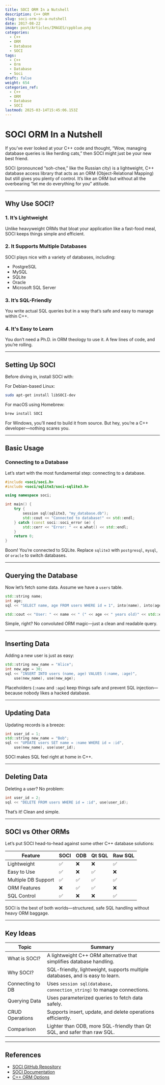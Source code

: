 ```yaml
---
title: SOCI ORM In a Nutshell
description: C++ ORM
slug: soci-orm-in-a-nutshell
date: 2017-08-22
image: post/Articles/IMAGES/cppblue.png
categories:
  - C++
  - ORM
  - Database
  - SOCI
tags:
  - C++
  - Orm
  - Database
  - Soci
draft: false
weight: 654
categories_ref:
  - C++
  - ORM
  - Database
  - SOCI
lastmod: 2025-03-14T15:45:06.153Z
---
```

# SOCI ORM In a Nutshell

If you’ve ever looked at your C++ code and thought, “Wow, managing database queries is like herding cats,” then SOCI might just be your new best friend.

SOCI (pronounced “soh-chee,” like the Russian city) is a lightweight, C++ database access library that acts as an ORM (Object-Relational Mapping) but still gives you plenty of control. It’s like an ORM but without all the overbearing “let me do everything for you” attitude.

***

## Why Use SOCI?

### 1. It’s Lightweight

Unlike heavyweight ORMs that bloat your application like a fast-food meal, SOCI keeps things simple and efficient.

### 2. It Supports Multiple Databases

SOCI plays nice with a variety of databases, including:

* PostgreSQL
* MySQL
* SQLite
* Oracle
* Microsoft SQL Server

### 3. It’s SQL-Friendly

You write actual SQL queries but in a way that’s safe and easy to manage within C++.

### 4. It's Easy to Learn

You don’t need a Ph.D. in ORM theology to use it. A few lines of code, and you’re rolling.

***

## Setting Up SOCI

Before diving in, install SOCI with:

For Debian-based Linux:

```sh
sudo apt-get install libSOCI-dev
```

For macOS using Homebrew:

```sh
brew install SOCI
```

For Windows, you’ll need to build it from source. But hey, you’re a C++ developer—nothing scares you.

***

## Basic Usage

### Connecting to a Database

Let’s start with the most fundamental step: connecting to a database.

```cpp
#include <soci/soci.h>
#include <soci/sqlite3/soci-sqlite3.h>

using namespace soci;

int main() {
    try {
        session sql(sqlite3, "my_database.db");
        std::cout << "Connected to database!" << std::endl;
    } catch (const soci::soci_error &e) {
        std::cerr << "Error: " << e.what() << std::endl;
    }
    return 0;
}
```

Boom! You’re connected to SQLite. Replace `sqlite3` with `postgresql`, `mysql`, or `oracle` to switch databases.

***

## Querying the Database

Now let’s fetch some data. Assume we have a `users` table.

```cpp
std::string name;
int age;
sql << "SELECT name, age FROM users WHERE id = 1", into(name), into(age);

std::cout << "User: " << name << " (" << age << " years old)" << std::endl;
```

Simple, right? No convoluted ORM magic—just a clean and readable query.

***

## Inserting Data

Adding a new user is just as easy:

```cpp
std::string new_name = "Alice";
int new_age = 30;
sql << "INSERT INTO users (name, age) VALUES (:name, :age)",
    use(new_name), use(new_age);
```

Placeholders (`:name` and `:age`) keep things safe and prevent SQL injection—because nobody likes a hacked database.

***

## Updating Data

Updating records is a breeze:

```cpp
int user_id = 1;
std::string new_name = "Bob";
sql << "UPDATE users SET name = :name WHERE id = :id",
    use(new_name), use(user_id);
```

SOCI makes SQL feel right at home in C++.

***

## Deleting Data

Deleting a user? No problem:

```cpp
int user_id = 2;
sql << "DELETE FROM users WHERE id = :id", use(user_id);
```

That’s it! Clean and simple.

***

## SOCI vs Other ORMs

Let’s put SOCI head-to-head against some other C++ database solutions:

| Feature             | SOCI | ODB | Qt SQL | Raw SQL |
| ------------------- | ---- | --- | ------ | ------- |
| Lightweight         | ✅    | ❌   | ❌      | ✅       |
| Easy to Use         | ✅    | ❌   | ✅      | ❌       |
| Multiple DB Support | ✅    | ✅   | ✅      | ✅       |
| ORM Features        | ❌    | ✅   | ✅      | ❌       |
| SQL Control         | ✅    | ❌   | ❌      | ✅       |

SOCI is the best of both worlds—structured, safe SQL handling without heavy ORM baggage.

***

<!-- ## Conclusion

SOCI is a fantastic choice if you want lightweight, flexible, and SQL-friendly database handling in C++.

It doesn’t force you into ORM handcuffs but still gives you plenty of ease-of-use features.

So, if you’re tired of bulky frameworks or error-prone raw SQL, give SOCI a shot. Your future self will thank you!

--- -->

## Key Ideas

| Topic            | Summary                                                                       |
| ---------------- | ----------------------------------------------------------------------------- |
| What is SOCI?    | A lightweight C++ ORM alternative that simplifies database handling.          |
| Why SOCI?        | SQL-friendly, lightweight, supports multiple databases, and is easy to learn. |
| Connecting to DB | Uses `session sql(database, connection_string)` to manage connections.        |
| Querying Data    | Uses parameterized queries to fetch data safely.                              |
| CRUD Operations  | Supports insert, update, and delete operations efficiently.                   |
| Comparison       | Lighter than ODB, more SQL-friendly than Qt SQL, and safer than raw SQL.      |

***

## References

* [SOCI GitHub Repository](https://github.com/SOCI/soci)
* [SOCI Documentation](http://soci.sourceforge.net/doc/master/)
* [C++ ORM Options](https://cpp-orm.com/)
